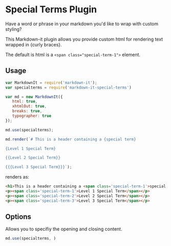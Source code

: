 # Special Terms Plugin

  Have a word or phrase in your markdown you'd like to wrap with custom styling?

  This Markdown-it plugin allows you provide custom html for rendering text wrapped in {curly braces}.
  
  The default is html is a `<span class="special-term-1">` element.

## Usage

``` javascript
var MarkdownIt = require('markdown-it');
var specialterms = require('markdown-it-special-terms')

var md = new MarkdownIt({
   html: true,
   xhtmlOut: true,
   breaks: true,
   typographer: true
});

md.use(specialterms);

md.render(`# This is a header containing a {special term}

{Level 1 Special Term}

{{Level 2 Special Term}}

{{{Level 3 Special Term}}}`);

```

renders as:

``` html
<h1>This is a header containing a <span class='special-term-1'>special term</span></h1>
<p><span class='special-term-1'>Level 1 Special Term</span></p>
<p><span class='special-term-2'>Level 2 Special Term</span></p>
<p><span class='special-term-3'>Level 3 Special Term</span></p>

```

## Options

Allows you to specifiy the opening and closing content. 

``` javascript
md.use(specialterms, )
```